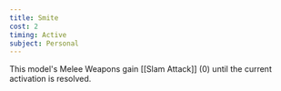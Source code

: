```yaml
---
title: Smite
cost: 2
timing: Active
subject: Personal
---
```

This model's Melee Weapons gain [[Slam Attack]] (0) until the current activation is resolved.